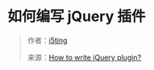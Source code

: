 # 如何编写 jQuery 插件

> 作者：[i5ting](https://github.com/i5ting)
> 
> 来源：[How to write jQuery plugin?](http://i5ting.github.io/How-to-write-jQuery-plugin/build/jquery.plugin.html)